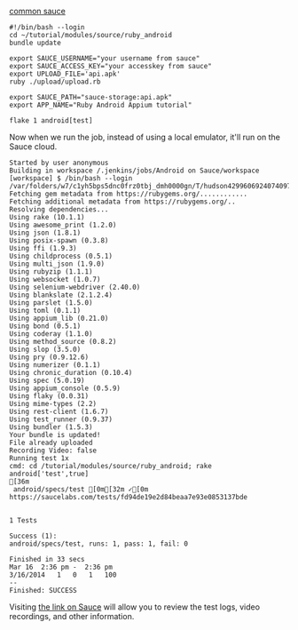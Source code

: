 [common sauce](/common/running_on_sauce.md)


```
#!/bin/bash --login
cd ~/tutorial/modules/source/ruby_android
bundle update

export SAUCE_USERNAME="your username from sauce"
export SAUCE_ACCESS_KEY="your accesskey from sauce"
export UPLOAD_FILE='api.apk'
ruby ./upload/upload.rb

export SAUCE_PATH="sauce-storage:api.apk"
export APP_NAME="Ruby Android Appium tutorial"

flake 1 android[test]
```

Now when we run the job, instead of using a local emulator, it'll run on the
Sauce cloud.

```
Started by user anonymous
Building in workspace /.jenkins/jobs/Android on Sauce/workspace
[workspace] $ /bin/bash --login /var/folders/w7/c1yh5bps5dnc0frz0tbj_dmh0000gn/T/hudson4299606924074097008.sh
Fetching gem metadata from https://rubygems.org/............
Fetching additional metadata from https://rubygems.org/..
Resolving dependencies...
Using rake (10.1.1)
Using awesome_print (1.2.0)
Using json (1.8.1)
Using posix-spawn (0.3.8)
Using ffi (1.9.3)
Using childprocess (0.5.1)
Using multi_json (1.9.0)
Using rubyzip (1.1.1)
Using websocket (1.0.7)
Using selenium-webdriver (2.40.0)
Using blankslate (2.1.2.4)
Using parslet (1.5.0)
Using toml (0.1.1)
Using appium_lib (0.21.0)
Using bond (0.5.1)
Using coderay (1.1.0)
Using method_source (0.8.2)
Using slop (3.5.0)
Using pry (0.9.12.6)
Using numerizer (0.1.1)
Using chronic_duration (0.10.4)
Using spec (5.0.19)
Using appium_console (0.5.9)
Using flaky (0.0.31)
Using mime-types (2.2)
Using rest-client (1.6.7)
Using test_runner (0.9.37)
Using bundler (1.5.3)
Your bundle is updated!
File already uploaded
Recording Video: false
Running test 1x
cmd: cd /tutorial/modules/source/ruby_android; rake android['test',true]
[36m
 android/specs/test [0m[32m ✓[0m https://saucelabs.com/tests/fd94de19e2d84beaa7e93e0853137bde


1 Tests

Success (1):
android/specs/test, runs: 1, pass: 1, fail: 0 

Finished in 33 secs
Mar 16  2:36 pm -  2:36 pm
3/16/2014	1	0	1	100
--
Finished: SUCCESS
```

Visiting [the link on Sauce](https://saucelabs.com/tests/fd94de19e2d84beaa7e93e0853137bde)
will allow you to review the test logs, video recordings, and other information.